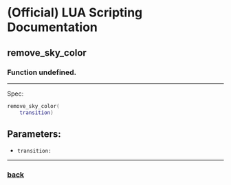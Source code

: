 
# (Official) LUA Scripting Documentation

## remove_sky_color

### Function undefined.
___
Spec:
```lua
remove_sky_color(
	transition)
```
## Parameters:
- `transition:` 

___
### [back](../other)
